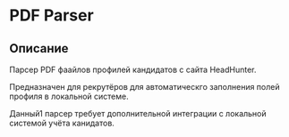 # PDF Parser

## Описание
Парсер PDF фаайлов профилей кандидатов с сайта HeadHunter.

Предназначен для рекрутёров для автоматическго заполнения полей профиля в локальной системе.

Данный1 парсер требует дополнительной интеграции с локальной системой учёта канидатов.
